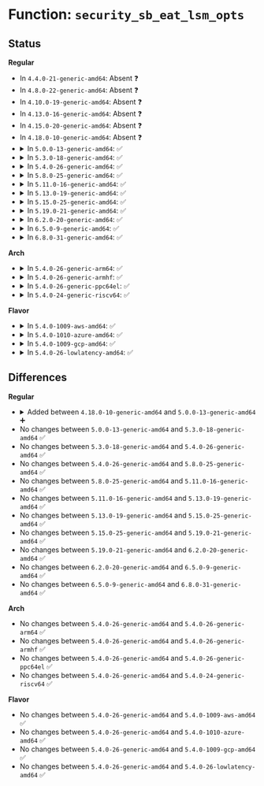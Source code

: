 # Function: <code>security_sb_eat_lsm_opts</code>

## Status
<b>Regular</b>
<ul>
<li>
In <code>4.4.0-21-generic-amd64</code>: Absent ❓
</li>
<li>
In <code>4.8.0-22-generic-amd64</code>: Absent ❓
</li>
<li>
In <code>4.10.0-19-generic-amd64</code>: Absent ❓
</li>
<li>
In <code>4.13.0-16-generic-amd64</code>: Absent ❓
</li>
<li>
In <code>4.15.0-20-generic-amd64</code>: Absent ❓
</li>
<li>
In <code>4.18.0-10-generic-amd64</code>: Absent ❓
</li>
<li>
<details>
<summary>In <code>5.0.0-13-generic-amd64</code>: ✅</summary>

```c
int security_sb_eat_lsm_opts(char * options, void * * mnt_opts)
```

```json
{
  "name": "security_sb_eat_lsm_opts",
  "collision_type": "Unique Global",
  "inline_type": "No",
  "funcs": [
    {
      "addr": 18446744071583094896,
      "name": "security_sb_eat_lsm_opts",
      "external": true,
      "loc": "security/security.c:864",
      "file": "security/security.c",
      "inline": "seen, unknown",
      "caller_inline": [],
      "caller_func": [
        "fs/super.c:mount_fs",
        "fs/namespace.c:do_mount"
      ]
    }
  ],
  "symbols": [
    {
      "addr": 18446744071583094896,
      "name": "security_sb_eat_lsm_opts",
      "section": ".text",
      "bind": "STB_GLOBAL",
      "size": 68
    }
  ]
}
```
</details>
</li>
<li>
<details>
<summary>In <code>5.3.0-18-generic-amd64</code>: ✅</summary>

```c
int security_sb_eat_lsm_opts(char * options, void * * mnt_opts)
```

```json
{
  "name": "security_sb_eat_lsm_opts",
  "collision_type": "Unique Global",
  "inline_type": "No",
  "funcs": [
    {
      "addr": 18446744071583279696,
      "name": "security_sb_eat_lsm_opts",
      "external": true,
      "loc": "security/security.c:873",
      "file": "security/security.c",
      "inline": "seen, unknown",
      "caller_inline": [],
      "caller_func": [
        "fs/fs_context.c:legacy_parse_monolithic",
        "fs/fs_context.c:generic_parse_monolithic"
      ]
    }
  ],
  "symbols": [
    {
      "addr": 18446744071583279696,
      "name": "security_sb_eat_lsm_opts",
      "section": ".text",
      "bind": "STB_GLOBAL",
      "size": 77
    }
  ]
}
```
</details>
</li>
<li>
<details>
<summary>In <code>5.4.0-26-generic-amd64</code>: ✅</summary>

```c
int security_sb_eat_lsm_opts(char * options, void * * mnt_opts)
```

```json
{
  "name": "security_sb_eat_lsm_opts",
  "collision_type": "Unique Global",
  "inline_type": "No",
  "funcs": [
    {
      "addr": 18446744071583385712,
      "name": "security_sb_eat_lsm_opts",
      "external": true,
      "loc": "security/security.c:907",
      "file": "security/security.c",
      "inline": "seen, unknown",
      "caller_inline": [],
      "caller_func": [
        "mm/shmem.c:shmem_parse_options",
        "fs/fs_context.c:legacy_parse_monolithic",
        "fs/fs_context.c:generic_parse_monolithic"
      ]
    }
  ],
  "symbols": [
    {
      "addr": 18446744071583385712,
      "name": "security_sb_eat_lsm_opts",
      "section": ".text",
      "bind": "STB_GLOBAL",
      "size": 68
    }
  ]
}
```
</details>
</li>
<li>
<details>
<summary>In <code>5.8.0-25-generic-amd64</code>: ✅</summary>

```c
int security_sb_eat_lsm_opts(char * options, void * * mnt_opts)
```

```json
{
  "name": "security_sb_eat_lsm_opts",
  "collision_type": "Unique Global",
  "inline_type": "No",
  "funcs": [
    {
      "addr": 18446744071583724032,
      "name": "security_sb_eat_lsm_opts",
      "external": true,
      "loc": "security/security.c:1055",
      "file": "security/security.c",
      "inline": "seen, unknown",
      "caller_inline": [],
      "caller_func": [
        "mm/shmem.c:shmem_parse_options",
        "fs/fs_context.c:legacy_parse_monolithic",
        "fs/fs_context.c:generic_parse_monolithic"
      ]
    }
  ],
  "symbols": [
    {
      "addr": 18446744071583724032,
      "name": "security_sb_eat_lsm_opts",
      "section": ".text",
      "bind": "STB_GLOBAL",
      "size": 68
    }
  ]
}
```
</details>
</li>
<li>
<details>
<summary>In <code>5.11.0-16-generic-amd64</code>: ✅</summary>

```c
int security_sb_eat_lsm_opts(char * options, void * * mnt_opts)
```

```json
{
  "name": "security_sb_eat_lsm_opts",
  "collision_type": "Unique Global",
  "inline_type": "No",
  "funcs": [
    {
      "addr": 18446744071583844224,
      "name": "security_sb_eat_lsm_opts",
      "external": true,
      "loc": "security/security.c:1057",
      "file": "security/security.c",
      "inline": "seen, unknown",
      "caller_inline": [],
      "caller_func": [
        "mm/shmem.c:shmem_parse_options",
        "fs/fs_context.c:legacy_parse_monolithic",
        "fs/fs_context.c:generic_parse_monolithic"
      ]
    }
  ],
  "symbols": [
    {
      "addr": 18446744071583844224,
      "name": "security_sb_eat_lsm_opts",
      "section": ".text",
      "bind": "STB_GLOBAL",
      "size": 68
    }
  ]
}
```
</details>
</li>
<li>
<details>
<summary>In <code>5.13.0-19-generic-amd64</code>: ✅</summary>

```c
int security_sb_eat_lsm_opts(char * options, void * * mnt_opts)
```

```json
{
  "name": "security_sb_eat_lsm_opts",
  "collision_type": "Unique Global",
  "inline_type": "No",
  "funcs": [
    {
      "addr": 18446744071583869984,
      "name": "security_sb_eat_lsm_opts",
      "external": true,
      "loc": "security/security.c:1095",
      "file": "security/security.c",
      "inline": "seen, unknown",
      "caller_inline": [],
      "caller_func": [
        "mm/shmem.c:shmem_parse_options",
        "fs/fs_context.c:legacy_parse_monolithic",
        "fs/fs_context.c:generic_parse_monolithic"
      ]
    }
  ],
  "symbols": [
    {
      "addr": 18446744071583869984,
      "name": "security_sb_eat_lsm_opts",
      "section": ".text",
      "bind": "STB_GLOBAL",
      "size": 68
    }
  ]
}
```
</details>
</li>
<li>
<details>
<summary>In <code>5.15.0-25-generic-amd64</code>: ✅</summary>

```c
int security_sb_eat_lsm_opts(char * options, void * * mnt_opts)
```

```json
{
  "name": "security_sb_eat_lsm_opts",
  "collision_type": "Unique Global",
  "inline_type": "No",
  "funcs": [
    {
      "addr": 18446744071584233760,
      "name": "security_sb_eat_lsm_opts",
      "external": true,
      "loc": "security/security.c:1095",
      "file": "security/security.c",
      "inline": "seen, unknown",
      "caller_inline": [],
      "caller_func": [
        "mm/shmem.c:shmem_parse_options",
        "fs/fs_context.c:legacy_parse_monolithic",
        "fs/fs_context.c:generic_parse_monolithic"
      ]
    }
  ],
  "symbols": [
    {
      "addr": 18446744071584233760,
      "name": "security_sb_eat_lsm_opts",
      "section": ".text",
      "bind": "STB_GLOBAL",
      "size": 68
    }
  ]
}
```
</details>
</li>
<li>
<details>
<summary>In <code>5.19.0-21-generic-amd64</code>: ✅</summary>

```c
int security_sb_eat_lsm_opts(char * options, void * * mnt_opts)
```

```json
{
  "name": "security_sb_eat_lsm_opts",
  "collision_type": "Unique Global",
  "inline_type": "No",
  "funcs": [
    {
      "addr": 18446744071584839248,
      "name": "security_sb_eat_lsm_opts",
      "external": true,
      "loc": "security/security.c:1107",
      "file": "security/security.c",
      "inline": "seen, unknown",
      "caller_inline": [],
      "caller_func": [
        "mm/shmem.c:shmem_parse_options",
        "fs/fs_context.c:legacy_parse_monolithic",
        "fs/fs_context.c:generic_parse_monolithic"
      ]
    }
  ],
  "symbols": [
    {
      "addr": 18446744071584839248,
      "name": "security_sb_eat_lsm_opts",
      "section": ".text",
      "bind": "STB_GLOBAL",
      "size": 93
    }
  ]
}
```
</details>
</li>
<li>
<details>
<summary>In <code>6.2.0-20-generic-amd64</code>: ✅</summary>

```c
int security_sb_eat_lsm_opts(char * options, void * * mnt_opts)
```

```json
{
  "name": "security_sb_eat_lsm_opts",
  "collision_type": "Unique Global",
  "inline_type": "No",
  "funcs": [
    {
      "addr": 18446744071585540496,
      "name": "security_sb_eat_lsm_opts",
      "external": true,
      "loc": "security/security.c:1105",
      "file": "security/security.c",
      "inline": "seen, unknown",
      "caller_inline": [],
      "caller_func": [
        "mm/shmem.c:shmem_parse_options",
        "fs/fs_context.c:legacy_parse_monolithic",
        "fs/fs_context.c:generic_parse_monolithic"
      ]
    }
  ],
  "symbols": [
    {
      "addr": 18446744071585540496,
      "name": "security_sb_eat_lsm_opts",
      "section": ".text",
      "bind": "STB_GLOBAL",
      "size": 93
    }
  ]
}
```
</details>
</li>
<li>
<details>
<summary>In <code>6.5.0-9-generic-amd64</code>: ✅</summary>

```c
int security_sb_eat_lsm_opts(char * options, void * * mnt_opts)
```

```json
{
  "name": "security_sb_eat_lsm_opts",
  "collision_type": "Unique Global",
  "inline_type": "No",
  "funcs": [
    {
      "addr": 18446744071585771152,
      "name": "security_sb_eat_lsm_opts",
      "external": true,
      "loc": "security/security.c:1409",
      "file": "security/security.c",
      "inline": "seen, unknown",
      "caller_inline": [],
      "caller_func": [
        "mm/shmem.c:shmem_parse_options",
        "fs/fs_context.c:legacy_parse_monolithic",
        "fs/fs_context.c:generic_parse_monolithic"
      ]
    }
  ],
  "symbols": [
    {
      "addr": 18446744071585771152,
      "name": "security_sb_eat_lsm_opts",
      "section": ".text",
      "bind": "STB_GLOBAL",
      "size": 93
    }
  ]
}
```
</details>
</li>
<li>
<details>
<summary>In <code>6.8.0-31-generic-amd64</code>: ✅</summary>

```c
int security_sb_eat_lsm_opts(char * options, void * * mnt_opts)
```

```json
{
  "name": "security_sb_eat_lsm_opts",
  "collision_type": "Unique Global",
  "inline_type": "No",
  "funcs": [
    {
      "addr": 18446744071586019584,
      "name": "security_sb_eat_lsm_opts",
      "external": true,
      "loc": "security/security.c:1462",
      "file": "security/security.c",
      "inline": "seen, unknown",
      "caller_inline": [],
      "caller_func": [
        "mm/shmem.c:shmem_parse_options",
        "fs/fs_context.c:legacy_parse_monolithic",
        "fs/fs_context.c:vfs_parse_monolithic_sep"
      ]
    }
  ],
  "symbols": [
    {
      "addr": 18446744071586019584,
      "name": "security_sb_eat_lsm_opts",
      "section": ".text",
      "bind": "STB_GLOBAL",
      "size": 93
    }
  ]
}
```
</details>
</li>
</ul>
<b>Arch</b>
<ul>
<li>
<details>
<summary>In <code>5.4.0-26-generic-arm64</code>: ✅</summary>

```c
int security_sb_eat_lsm_opts(char * options, void * * mnt_opts)
```

```json
{
  "name": "security_sb_eat_lsm_opts",
  "collision_type": "Unique Global",
  "inline_type": "No",
  "funcs": [
    {
      "addr": 18446603336495135232,
      "name": "security_sb_eat_lsm_opts",
      "external": true,
      "loc": "security/security.c:907",
      "file": "security/security.c",
      "inline": "seen, unknown",
      "caller_inline": [],
      "caller_func": [
        "mm/shmem.c:shmem_parse_options",
        "fs/fs_context.c:legacy_parse_monolithic",
        "fs/fs_context.c:generic_parse_monolithic"
      ]
    }
  ],
  "symbols": [
    {
      "addr": 18446603336495135232,
      "name": "security_sb_eat_lsm_opts",
      "section": ".text",
      "bind": "STB_GLOBAL",
      "size": 96
    }
  ]
}
```
</details>
</li>
<li>
<details>
<summary>In <code>5.4.0-26-generic-armhf</code>: ✅</summary>

```c
int security_sb_eat_lsm_opts(char * options, void * * mnt_opts)
```

```json
{
  "name": "security_sb_eat_lsm_opts",
  "collision_type": "Unique Global",
  "inline_type": "No",
  "funcs": [
    {
      "addr": 3228523244,
      "name": "security_sb_eat_lsm_opts",
      "external": true,
      "loc": "security/security.c:907",
      "file": "security/security.c",
      "inline": "seen, unknown",
      "caller_inline": [],
      "caller_func": [
        "mm/shmem.c:shmem_parse_options",
        "fs/fs_context.c:legacy_parse_monolithic",
        "fs/fs_context.c:generic_parse_monolithic"
      ]
    }
  ],
  "symbols": [
    {
      "addr": 3228523244,
      "name": "security_sb_eat_lsm_opts",
      "section": ".text",
      "bind": "STB_GLOBAL",
      "size": 92
    }
  ]
}
```
</details>
</li>
<li>
<details>
<summary>In <code>5.4.0-26-generic-ppc64el</code>: ✅</summary>

```c
int security_sb_eat_lsm_opts(char * options, void * * mnt_opts)
```

```json
{
  "name": "security_sb_eat_lsm_opts",
  "collision_type": "Unique Global",
  "inline_type": "No",
  "funcs": [
    {
      "addr": 13835058055289047792,
      "name": "security_sb_eat_lsm_opts",
      "external": true,
      "loc": "security/security.c:907",
      "file": "security/security.c",
      "inline": "seen, unknown",
      "caller_inline": [],
      "caller_func": [
        "mm/shmem.c:shmem_parse_options",
        "fs/fs_context.c:legacy_parse_monolithic",
        "fs/fs_context.c:generic_parse_monolithic"
      ]
    }
  ],
  "symbols": [
    {
      "addr": 13835058055289047792,
      "name": "security_sb_eat_lsm_opts",
      "section": ".text",
      "bind": "STB_GLOBAL",
      "size": 188
    }
  ]
}
```
</details>
</li>
<li>
<details>
<summary>In <code>5.4.0-24-generic-riscv64</code>: ✅</summary>

```c
int security_sb_eat_lsm_opts(char * options, void * * mnt_opts)
```

```json
{
  "name": "security_sb_eat_lsm_opts",
  "collision_type": "Unique Global",
  "inline_type": "No",
  "funcs": [
    {
      "addr": 18446743936274386468,
      "name": "security_sb_eat_lsm_opts",
      "external": true,
      "loc": "security/security.c:907",
      "file": "security/security.c",
      "inline": "seen, unknown",
      "caller_inline": [],
      "caller_func": [
        "mm/shmem.c:shmem_parse_options",
        "fs/fs_context.c:legacy_parse_monolithic",
        "fs/fs_context.c:generic_parse_monolithic"
      ]
    }
  ],
  "symbols": [
    {
      "addr": 18446743936274386468,
      "name": "security_sb_eat_lsm_opts",
      "section": ".text",
      "bind": "STB_GLOBAL",
      "size": 68
    }
  ]
}
```
</details>
</li>
</ul>
<b>Flavor</b>
<ul>
<li>
<details>
<summary>In <code>5.4.0-1009-aws-amd64</code>: ✅</summary>

```c
int security_sb_eat_lsm_opts(char * options, void * * mnt_opts)
```

```json
{
  "name": "security_sb_eat_lsm_opts",
  "collision_type": "Unique Global",
  "inline_type": "No",
  "funcs": [
    {
      "addr": 18446744071583354448,
      "name": "security_sb_eat_lsm_opts",
      "external": true,
      "loc": "security/security.c:907",
      "file": "security/security.c",
      "inline": "seen, unknown",
      "caller_inline": [],
      "caller_func": [
        "mm/shmem.c:shmem_parse_options",
        "fs/fs_context.c:legacy_parse_monolithic",
        "fs/fs_context.c:generic_parse_monolithic"
      ]
    }
  ],
  "symbols": [
    {
      "addr": 18446744071583354448,
      "name": "security_sb_eat_lsm_opts",
      "section": ".text",
      "bind": "STB_GLOBAL",
      "size": 68
    }
  ]
}
```
</details>
</li>
<li>
<details>
<summary>In <code>5.4.0-1010-azure-amd64</code>: ✅</summary>

```c
int security_sb_eat_lsm_opts(char * options, void * * mnt_opts)
```

```json
{
  "name": "security_sb_eat_lsm_opts",
  "collision_type": "Unique Global",
  "inline_type": "No",
  "funcs": [
    {
      "addr": 18446744071583291552,
      "name": "security_sb_eat_lsm_opts",
      "external": true,
      "loc": "security/security.c:907",
      "file": "security/security.c",
      "inline": "seen, unknown",
      "caller_inline": [],
      "caller_func": [
        "mm/shmem.c:shmem_parse_options",
        "fs/fs_context.c:legacy_parse_monolithic",
        "fs/fs_context.c:generic_parse_monolithic"
      ]
    }
  ],
  "symbols": [
    {
      "addr": 18446744071583291552,
      "name": "security_sb_eat_lsm_opts",
      "section": ".text",
      "bind": "STB_GLOBAL",
      "size": 68
    }
  ]
}
```
</details>
</li>
<li>
<details>
<summary>In <code>5.4.0-1009-gcp-amd64</code>: ✅</summary>

```c
int security_sb_eat_lsm_opts(char * options, void * * mnt_opts)
```

```json
{
  "name": "security_sb_eat_lsm_opts",
  "collision_type": "Unique Global",
  "inline_type": "No",
  "funcs": [
    {
      "addr": 18446744071583338224,
      "name": "security_sb_eat_lsm_opts",
      "external": true,
      "loc": "security/security.c:907",
      "file": "security/security.c",
      "inline": "seen, unknown",
      "caller_inline": [],
      "caller_func": [
        "mm/shmem.c:shmem_parse_options",
        "fs/fs_context.c:legacy_parse_monolithic",
        "fs/fs_context.c:generic_parse_monolithic"
      ]
    }
  ],
  "symbols": [
    {
      "addr": 18446744071583338224,
      "name": "security_sb_eat_lsm_opts",
      "section": ".text",
      "bind": "STB_GLOBAL",
      "size": 68
    }
  ]
}
```
</details>
</li>
<li>
<details>
<summary>In <code>5.4.0-26-lowlatency-amd64</code>: ✅</summary>

```c
int security_sb_eat_lsm_opts(char * options, void * * mnt_opts)
```

```json
{
  "name": "security_sb_eat_lsm_opts",
  "collision_type": "Unique Global",
  "inline_type": "No",
  "funcs": [
    {
      "addr": 18446744071583433408,
      "name": "security_sb_eat_lsm_opts",
      "external": true,
      "loc": "security/security.c:907",
      "file": "security/security.c",
      "inline": "seen, unknown",
      "caller_inline": [],
      "caller_func": [
        "mm/shmem.c:shmem_parse_options",
        "fs/fs_context.c:legacy_parse_monolithic",
        "fs/fs_context.c:generic_parse_monolithic"
      ]
    }
  ],
  "symbols": [
    {
      "addr": 18446744071583433408,
      "name": "security_sb_eat_lsm_opts",
      "section": ".text",
      "bind": "STB_GLOBAL",
      "size": 68
    }
  ]
}
```
</details>
</li>
</ul>

## Differences
<b>Regular</b>
<ul>
<li>
<details>
<summary>Added between <code>4.18.0-10-generic-amd64</code> and <code>5.0.0-13-generic-amd64</code> ➕</summary>

```c
int security_sb_eat_lsm_opts(char * options, void * * mnt_opts)
```
</details>
</li>
<li>
No changes between <code>5.0.0-13-generic-amd64</code> and <code>5.3.0-18-generic-amd64</code> ✅
</li>
<li>
No changes between <code>5.3.0-18-generic-amd64</code> and <code>5.4.0-26-generic-amd64</code> ✅
</li>
<li>
No changes between <code>5.4.0-26-generic-amd64</code> and <code>5.8.0-25-generic-amd64</code> ✅
</li>
<li>
No changes between <code>5.8.0-25-generic-amd64</code> and <code>5.11.0-16-generic-amd64</code> ✅
</li>
<li>
No changes between <code>5.11.0-16-generic-amd64</code> and <code>5.13.0-19-generic-amd64</code> ✅
</li>
<li>
No changes between <code>5.13.0-19-generic-amd64</code> and <code>5.15.0-25-generic-amd64</code> ✅
</li>
<li>
No changes between <code>5.15.0-25-generic-amd64</code> and <code>5.19.0-21-generic-amd64</code> ✅
</li>
<li>
No changes between <code>5.19.0-21-generic-amd64</code> and <code>6.2.0-20-generic-amd64</code> ✅
</li>
<li>
No changes between <code>6.2.0-20-generic-amd64</code> and <code>6.5.0-9-generic-amd64</code> ✅
</li>
<li>
No changes between <code>6.5.0-9-generic-amd64</code> and <code>6.8.0-31-generic-amd64</code> ✅
</li>
</ul>
<b>Arch</b>
<ul>
<li>
No changes between <code>5.4.0-26-generic-amd64</code> and <code>5.4.0-26-generic-arm64</code> ✅
</li>
<li>
No changes between <code>5.4.0-26-generic-amd64</code> and <code>5.4.0-26-generic-armhf</code> ✅
</li>
<li>
No changes between <code>5.4.0-26-generic-amd64</code> and <code>5.4.0-26-generic-ppc64el</code> ✅
</li>
<li>
No changes between <code>5.4.0-26-generic-amd64</code> and <code>5.4.0-24-generic-riscv64</code> ✅
</li>
</ul>
<b>Flavor</b>
<ul>
<li>
No changes between <code>5.4.0-26-generic-amd64</code> and <code>5.4.0-1009-aws-amd64</code> ✅
</li>
<li>
No changes between <code>5.4.0-26-generic-amd64</code> and <code>5.4.0-1010-azure-amd64</code> ✅
</li>
<li>
No changes between <code>5.4.0-26-generic-amd64</code> and <code>5.4.0-1009-gcp-amd64</code> ✅
</li>
<li>
No changes between <code>5.4.0-26-generic-amd64</code> and <code>5.4.0-26-lowlatency-amd64</code> ✅
</li>
</ul>
